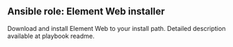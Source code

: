 ## Ansible role: Element Web installer

Download and install Element Web to your install path. Detailed description available at playbook readme.

